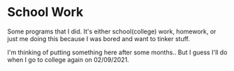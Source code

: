 # School Work
Some programs that I did. It's either school(college) work, homework, or just me doing this because I was bored and want to tinker stuff.

I'm thinking of putting something here after some months.. But I guess I'll do when I go to college again on 02/09/2021.
